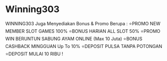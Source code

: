 # Winning303
WINNING303 Juga Menyediakan Bonus &amp; Promo Berupa :  ⭐️PROMO NEW MEMBER SLOT GAMES 100% ⭐️BONUS HARIAN ALL SLOT 50% ⭐️PROMO WIN BERUNTUN SABUNG AYAM ONLINE (Max 10 Juta) ⭐️BONUS CASHBACK MINGGUAN Up To 10% ⭐️DEPOSIT PULSA TANPA POTONGAN ⭐️DEPOSIT MULAI 10 RIBU !
